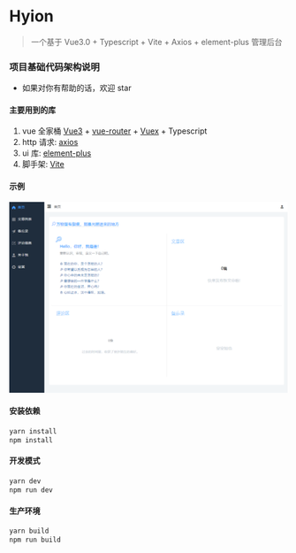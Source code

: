 # Hyion

> 一个基于 Vue3.0 + Typescript + Vite + Axios + element-plus 管理后台

### 项目基础代码架构说明

- 如果对你有帮助的话，欢迎 star

#### 主要用到的库

1. vue 全家桶 [Vue3](https://vue3js.cn/docs/zh/guide/introduction.html) + [vue-router](https://github.com/vuejs/vue-router-next) + [Vuex](https://github.com/vuejs/vuex/tree/4.0/) + Typescript
2. http 请求: [axios](https://github.com/axios/axios)
3. ui 库: [element-plus](https://element-plus.gitee.io/#/zh-CN/component/installation)
4. 脚手架: [Vite](https://github.com/vitejs/vite)

#### 示例

![avatar](/src/assets/home.png)

#### 安装依赖

```
yarn install
npm install
```

#### 开发模式

```
yarn dev
npm run dev
```

#### 生产环境

```
yarn build
npm run build
```
